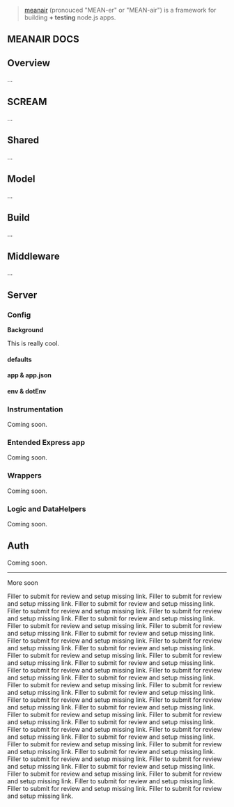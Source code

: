 > [meanair](https://www.airpair.com/meanair) (pronouced "MEAN-er" or "MEAN-air")
is a framework for building **+ testing** node.js apps.

## MEANAIR DOCS

## Overview

...


## SCREAM


...


## Shared

...

## Model

...


## Build

...


## Middleware

...

## Server

### Config

**Background**

This is really cool.

#### defaults
#### app & app.json
#### env & dotEnv

### Instrumentation

Coming soon.

### Entended Express app

Coming soon.

### Wrappers

Coming soon.

### Logic and DataHelpers

Coming soon.

## Auth

Coming soon.

- - -

More soon

Filler to submit for review and setup missing link.
Filler to submit for review and setup missing link.
Filler to submit for review and setup missing link.
Filler to submit for review and setup missing link.
Filler to submit for review and setup missing link.
Filler to submit for review and setup missing link.
Filler to submit for review and setup missing link.
Filler to submit for review and setup missing link.
Filler to submit for review and setup missing link.
Filler to submit for review and setup missing link.
Filler to submit for review and setup missing link.
Filler to submit for review and setup missing link.
Filler to submit for review and setup missing link.
Filler to submit for review and setup missing link.
Filler to submit for review and setup missing link.
Filler to submit for review and setup missing link.
Filler to submit for review and setup missing link.
Filler to submit for review and setup missing link.
Filler to submit for review and setup missing link.
Filler to submit for review and setup missing link.
Filler to submit for review and setup missing link.
Filler to submit for review and setup missing link.
Filler to submit for review and setup missing link.
Filler to submit for review and setup missing link.
Filler to submit for review and setup missing link.
Filler to submit for review and setup missing link.
Filler to submit for review and setup missing link.
Filler to submit for review and setup missing link.
Filler to submit for review and setup missing link.
Filler to submit for review and setup missing link.
Filler to submit for review and setup missing link.
Filler to submit for review and setup missing link.
Filler to submit for review and setup missing link.
Filler to submit for review and setup missing link.
Filler to submit for review and setup missing link.
Filler to submit for review and setup missing link.
Filler to submit for review and setup missing link.
Filler to submit for review and setup missing link.
Filler to submit for review and setup missing link.
Filler to submit for review and setup missing link.
Filler to submit for review and setup missing link.